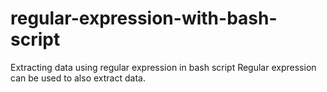 # regular-expression-with-bash-script
Extracting data using regular expression in bash script
Regular expression can be used to also extract data. 
